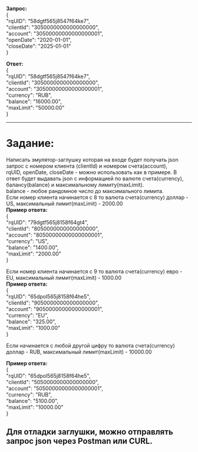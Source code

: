 **Запрос:**  
{  
	"rqUID": "58dgtf565j8547f64ke7",  
	"clientId": "3050000000000000000",  
	"account": "30500000000000000001",  
	"openDate": "2020-01-01",  
	"closeDate": "2025-01-01"  
	}  
	 
**Ответ:**	  
{  
	"rqUID": "58dgtf565j8547f64ke7",  
	"clientId": "3050000000000000000",  
	"account": "30500000000000000001",    
	"currency": "RUB",  
	"balance": "16000.00",  
	"maxLimit": "50000.00"  
	}

___
  
# Задание:  
Написать эмулятор-заглушку которая на входе будет получать json запрос с номером клиента (clientId) и номером счета(account),  
rqUID, openDate, closeDate - можно использовать как в примере. 
В ответ будет выдавать json с информацией по валюте счета(currency), балансу(balance) и максимальному лимиту(maxLimit).  
balance - любое рандомное число до максимального лимита.  
Если номер клиента начинается с 8 то валюта счета(currency) доллар - US, максимальный лимит(maxLimit) - 2000.00  
**Пример ответа:**  
{  
	"rqUID": "79dgtf565j8158f64gt4",  
	"clientId": "8050000000000000000",  
	"account": "80500000000000000001",  
	"currency": "US",  
	"balance": "1400.00",  
	"maxLimit": "2000.00"  
	}  
	  
Если номер клиента начинается с 9 то валюта счета(currency) евро - EU, максимальный лимит(maxLimit) - 1000.00  
**Пример ответа:**  
{  
	"rqUID": "65dpol565j8158f64he5",  
	"clientId": "9050000000000000000",  
	"account": "90500000000000000001",   
	"currency": "EU",  
	"balance": "325.00",  
	"maxLimit": "1000.00"  
	}  
	
Если начинается с любой другой цифру то валюта счета(currency) доллар - RUB, максимальный лимит(maxLimit) - 10000.00  
  
**Пример ответа:**   
{  
	"rqUID": "65dpol565j8158f64he5",  
	"clientId": "5050000000000000000",  
	"account": "50500000000000000001",  
	"currency": "RUB",  
	"balance": "5100.00",  
	"maxLimit": "10000.00"  
	}  
  
## Для отладки заглушки, можно отправлять запрос json через Postman или CURL.  

